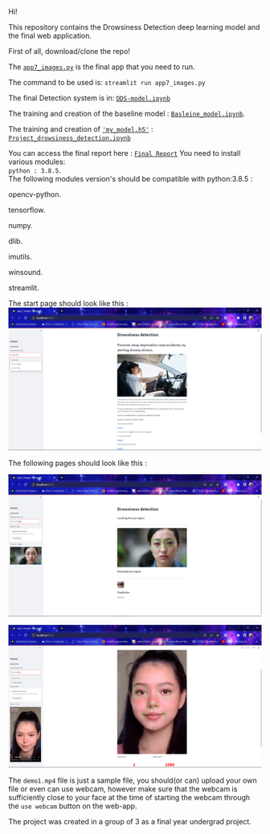 Hi! 

This repository contains the Drowsiness Detection deep learning model and the final web application.

First of all, download/clone the repo!

The [`app7_images.py`](https://github.com/chromerai/Drowsiness-Detection_Web_App/blob/main/app7_images.py) is the final app that you need to run.

The command to be used is: `streamlit run app7_images.py`

The final Detection system is in: [`DDS-model.ipynb`](https://github.com/chromerai/Drowsiness-Detection_Web_App/blob/main/DDS-Model.ipynb)   

The training and creation of the baseline model : [`Basleine_model.ipynb`](https://github.com/chromerai/Drowsiness-Detection_Web_App/blob/main/Baseline_model.ipynb).  

The training and creation of [`'my_model.h5'`](https://github.com/chromerai/Drowsiness-Detection_Web_App/blob/main/my_model.h5) : [`Project_drowsiness_detection.ipynb`](https://github.com/chromerai/Drowsiness-Detection_Web_App/blob/main/Project_Drowsiness_Detection.ipynb)



You can access the final report here : [`Final Report`](https://github.com/chromerai/Drowsiness-Detection_Web_App/blob/main/Drowsiness%20Detection%20Project%20Report.pdf)
You need to install various modules:  
`python : 3.8.5`.  
The following modules version's should be compatible with python:3.8.5 :    

opencv-python. 

tensorflow. 

numpy. 

dlib. 

imutils. 

winsound.

streamlit. 

The start page should look like this :
![alt text](https://github.com/chromerai/Drowsiness-Detection_Web_App/blob/main/Screenshot%20(272).png)

The following pages should look like this :

![alt text](https://github.com/chromerai/Drowsiness-Detection_Web_App/blob/main/Screenshot%20(273).png)

![alt text](https://github.com/chromerai/Drowsiness-Detection_Web_App/blob/main/Screenshot%20(274).png)

The `demo1.mp4` file is just a sample file, you should(or can) upload your own file or even can use webcam, however make sure that the webcam is sufficiently close to your face at the time of starting the webcam through the `use webcam` button on the web-app.

The project was created in a group of 3 as a final year undergrad project.

